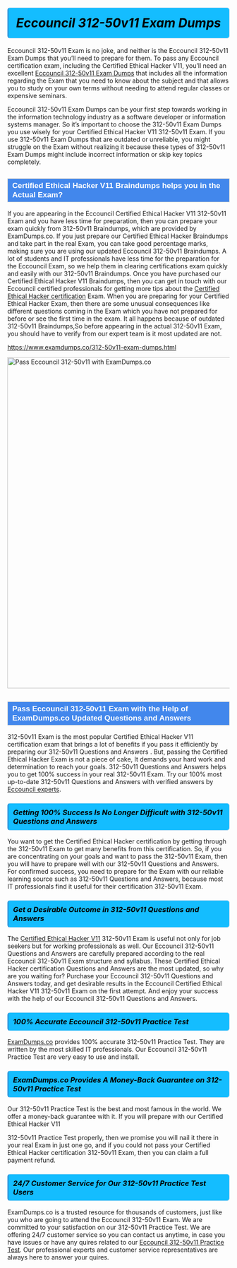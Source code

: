 <h1>                <strong><span style="display: block; color: #000000; background: #14BDFF; border: 0.5px solid #AED6F1; border-left: 3px solid #3498DB; padding: .6em; border-radius: 6px;">                     <em>Eccouncil 312-50v11 <span class="exam_variation">Exam Dumps</span> </em>                </span></strong>            </h1>                        <p>Eccouncil 312-50v11 Exam is no joke, and neither is the Eccouncil 312-50v11 <span class="exam_variation">Exam Dumps</span> that you’ll need to prepare for them. To pass any Eccouncil certification exam,             including the Certified Ethical Hacker V11, you’ll need an excellent <a href="https://www.examdumps.co/312-50v11-exam-dumps.html">Eccouncil 312-50v11 <span class="exam_variation">Exam Dumps</span></a> that includes             all the information regarding the Exam that you need to know about the subject and that allows you to study on your own terms             without needing to attend regular classes or expensive seminars.</p>                        <p>Eccouncil 312-50v11 <span class="exam_variation">Exam Dumps</span> can be your first step towards working in the information technology industry as a software developer or             information systems manager. So it’s important to choose the 312-50v11 <span class="exam_variation">Exam Dumps</span> you use wisely for your             Certified Ethical Hacker V11 312-50v11 Exam. If you use 312-50v11 <span class="exam_variation">Exam Dumps</span>             that are outdated or unreliable, you might struggle on the Exam without realizing it because these types of 312-50v11 <span class="exam_variation">Exam Dumps</span>             might include incorrect information or skip key topics completely.</p>                        <h2 style="background: #4287ec; border: 1px solid #cccccc; padding: 5px 10px;">                <span style="color: #ffffff;">                    <span style="font-size: 11pt;">                        <span style="line-height: normal;">                            <span style="font-family: Calibri,sans-serif;">                                <strong>                                    <span style="font-size: 13.0pt;">Certified Ethical Hacker V11 <span class="exam_variation2">Braindumps</span> helps you in the Actual Exam?</span>                                </strong>                            </span>                        </span>                    </span>                </span>            </h2>                        <p>If you are appearing in the Eccouncil Certified Ethical Hacker V11 312-50v11 Exam and             you have less time for preparation, then you can prepare your exam quickly from 312-50v11 <span class="exam_variation2">Braindumps</span>, which are provided by ExamDumps.co.             If you just prepare our Certified Ethical Hacker <span class="exam_variation2">Braindumps</span> and take part in the real Exam, you can take good percentage marks, making sure you are             using our updated Eccouncil 312-50v11 <span class="exam_variation2">Braindumps</span>. A lot of students and IT professionals have less time for the preparation for the Eccouncil Exam,             so we help them in clearing certifications exam quickly and easily with our 312-50v11 <span class="exam_variation2">Braindumps</span>. Once you have purchased our             Certified Ethical Hacker V11 <span class="exam_variation2">Braindumps</span>, then you can get in touch with our             Eccouncil certified professionals for getting more tips about the <a href="https://www.examdumps.co/ceh-exam-dumps.html">Certified Ethical Hacker certification</a> Exam. When you are preparing for your              Certified Ethical Hacker Exam, then there are some unusual consequences like different questions coming in the Exam which you have not prepared            for before or see the first time in the exam. It all happens because of outdated 312-50v11 <span class="exam_variation2">Braindumps</span>,So before appearing in the actual             312-50v11 Exam, you should have to verify from our expert team is it most updated are not.</p>                        <p><a href="https://www.examdumps.co/312-50v11-exam-dumps.html">https://www.examdumps.co/312-50v11-exam-dumps.html</a></p>                        <p><a href="https://www.examdumps.co/"><img src="https://www.examdumps.co//images/banners/big-sale-20-percent-discount-offer-examdumps.jpg" class="postImage" alt="Pass Eccouncil 312-50v11 with ExamDumps.co" width="750"></a></p>                            <h2 style="background: #4287ec; border: 1px solid #cccccc; padding: 5px 10px;">                <span style="color: #ffffff;">                    <span style="font-size: 11pt;">                        <span style="line-height: normal;">                            <span style="font-family: Calibri,sans-serif;">                                <strong>                                    <span style="font-size: 13.0pt;">Pass Eccouncil 312-50v11 Exam with the Help of ExamDumps.co Updated <span class="exam_variation3">Questions and Answers</span></span>                                </strong>                            </span>                        </span>                    </span>                </span>            </h2>                        <p>312-50v11 Exam is the most popular Certified Ethical Hacker V11 certification exam that brings a             lot of benefits if you pass it efficiently by preparing our 312-50v11 <span class="exam_variation3">Questions and Answers</span> . But, passing the Certified Ethical Hacker Exam is not a piece of cake,             It demands your hard work and determination to reach your goals. 312-50v11 <span class="exam_variation3">Questions and Answers</span> helps you to get 100% success in your real 312-50v11 Exam.             Try our 100% most up-to-date 312-50v11 <span class="exam_variation3">Questions and Answers</span> with verified answers by <a href="https://www.examdumps.co/eccouncil-exam-dumps.html">Eccouncil experts</a>.</p>                        <h3>                <strong>                    <span style="display: block; color: #000000; background: #14BDFF; border: 0.5px solid #AED6F1; border-left: 3px solid #3498DB; padding: .6em; border-radius: 6px;">                        <em>Getting 100% Success Is No Longer Difficult with 312-50v11 <span class="exam_variation3">Questions and Answers</span></em>                    </span>                </strong>            </h3>                        <p>You want to get the Certified Ethical Hacker certification by getting through the 312-50v11 Exam to get many benefits from this certification.             So, if you are concentrating on your goals and want to pass the 312-50v11 Exam, then you will have to prepare well with our 312-50v11 <span class="exam_variation3">Questions and Answers</span>.             For confirmed success, you need to prepare for the Exam with our reliable learning source such as 312-50v11 <span class="exam_variation3">Questions and Answers</span>, because most             IT professionals find it useful for their certification 312-50v11 Exam.</p>                        <h3>                <strong>                    <span style="display: block; color: #000000; background: #14BDFF; border: 0.5px solid #AED6F1; border-left: 3px solid #3498DB; padding: .6em; border-radius: 6px;">                        <em>Get a Desirable Outcome in 312-50v11 <span class="exam_variation3">Questions and Answers</span></em>                    </span>                </strong>            </h3>                        <p>The <a href="https://www.examdumps.co/312-50v11-exam-dumps.html">Certified Ethical Hacker V11</a> 312-50v11 Exam is useful not only for job seekers but             for working professionals as well. Our Eccouncil 312-50v11 <span class="exam_variation3">Questions and Answers</span> are carefully prepared according to the real Eccouncil 312-50v11 Exam structure and syllabus.             These Certified Ethical Hacker certification <span class="exam_variation3">Questions and Answers</span> are the most updated, so why are you waiting for? Purchase your Eccouncil 312-50v11 <span class="exam_variation3">Questions and Answers</span> today,             and get desirable results in the Eccouncil Certified Ethical Hacker V11 312-50v11 Exam on the first attempt.             And enjoy your success with the help of our Eccouncil 312-50v11 <span class="exam_variation3">Questions and Answers</span>.</p>                        <h3>                <strong>                    <span style="display: block; color: #000000; background: #14BDFF; border: 0.5px solid #AED6F1; border-left: 3px solid #3498DB; padding: .6em; border-radius: 6px;">                        <em>100% Accurate Eccouncil 312-50v11 <span class="exam_variation4">Practice Test</span></em>                    </span>                </strong>            </h3>                        <p><a href="https://www.examdumps.co/">ExamDumps.co</a> provides 100% accurate 312-50v11 <span class="exam_variation4">Practice Test</span>. They are written by the most skilled IT professionals.             Our Eccouncil 312-50v11 <span class="exam_variation4">Practice Test</span> are very easy to use and install.</p>                        <h3>                <strong>                    <span style="display: block; color: #000000; background: #14BDFF; border: 0.5px solid #AED6F1; border-left: 3px solid #3498DB; padding: .6em; border-radius: 6px;">                        <em>ExamDumps.co Provides A Money-Back Guarantee on  312-50v11 <span class="exam_variation4">Practice Test</span></em>                    </span>                </strong>            </h3>                        <p>Our 312-50v11 <span class="exam_variation4">Practice Test</span> is the best and most famous in the world. We offer a money-back guarantee with it.             If you will prepare with our Certified Ethical Hacker V11</p>            <p>312-50v11 <span class="exam_variation4">Practice Test</span> properly, then we promise you will nail it there in your real Exam in just one go, and             if you could not pass your Certified Ethical Hacker certification 312-50v11 Exam, then you can claim a full payment refund.</p>                        <h3>                <strong>                    <span style="display: block; color: #000000; background: #14BDFF; border: 0.5px solid #AED6F1; border-left: 3px solid #3498DB; padding: .6em; border-radius: 6px;">                        <em>24/7 Customer Service for Our 312-50v11 <span class="exam_variation4">Practice Test</span> Users</em>                    </span>                </strong>            </h3>                        <p>ExamDumps.co is a trusted resource for thousands of customers, just like you who are going to attend the Eccouncil 312-50v11 Exam.             We are committed to your satisfaction on our 312-50v11 <span class="exam_variation4">Practice Test</span>. We are offering 24/7 customer service so you can contact us anytime,             in case you have issues or have any quires related to our <a href="https://www.examdumps.co/312-50v11-exam-dumps.html">Eccouncil 312-50v11 <span class="exam_variation4">Practice Test</span></a>. Our professional experts and customer service             representatives are always here to answer your quires.</p>                    
